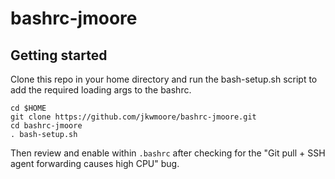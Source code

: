 # bashrc-jmoore

## Getting started

Clone this repo in your home directory and run the bash-setup.sh script to add the required loading args to the bashrc.

```
cd $HOME
git clone https://github.com/jkwmoore/bashrc-jmoore.git
cd bashrc-jmoore
. bash-setup.sh
```

Then review and enable within ``.bashrc`` after checking for the "Git pull + SSH agent forwarding causes high CPU" bug.
